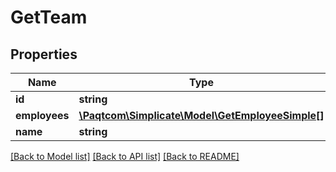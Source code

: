 # GetTeam

## Properties

 Name          | Type                                                                  | Description | Notes      
---------------|-----------------------------------------------------------------------|-------------|------------
 **id**        | **string**                                                            |             | [optional] 
 **employees** | [**\Paqtcom\Simplicate\Model\GetEmployeeSimple[]**](GetEmployeeSimple.md) |             | [optional] 
 **name**      | **string**                                                            |             | [optional] 

[[Back to Model list]](../README.md#documentation-for-models) [[Back to API list]](../README.md#documentation-for-api-endpoints) [[Back to README]](../README.md)


